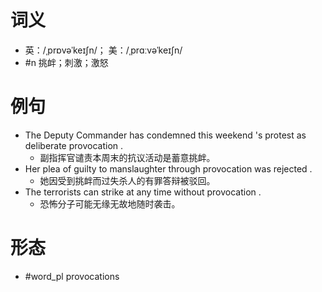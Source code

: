 # 词义
- 英：/ˌprɒvəˈkeɪʃn/； 美：/ˌprɑːvəˈkeɪʃn/
- #n 挑衅；刺激；激怒
# 例句
- The Deputy Commander has condemned this weekend 's protest as deliberate provocation .
	- 副指挥官谴责本周末的抗议活动是蓄意挑衅。
- Her plea of guilty to manslaughter through provocation was rejected .
	- 她因受到挑衅而过失杀人的有罪答辩被驳回。
- The terrorists can strike at any time without provocation .
	- 恐怖分子可能无缘无故地随时袭击。
# 形态
- #word_pl provocations
